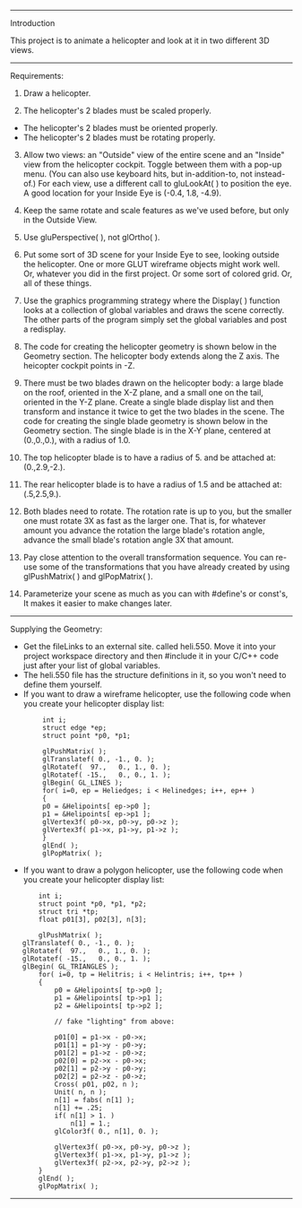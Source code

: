 ***********************
Introduction

This project is to animate a helicopter and look at it in two different 3D views.

***********************

Requirements:

 1. Draw a helicopter.
 
 2. The helicopter's 2 blades must be scaled properly.
  * The helicopter's 2 blades must be oriented properly.
  * The helicopter's 2 blades must be rotating properly.
 
 3. Allow two views: an "Outside" view of the entire scene and an "Inside" view from the helicopter cockpit. Toggle between them with a pop-up menu. (You can also use keyboard hits, but in-addition-to, not instead-of.) For each view, use a different call to gluLookAt( ) to position the eye. A good location for your Inside Eye is (-0.4, 1.8, -4.9).
 
 4. Keep the same rotate and scale features as we've used before, but only in the Outside View.
 
 5. Use gluPerspective( ), not glOrtho( ).
 
 6. Put some sort of 3D scene for your Inside Eye to see, looking outside the helicopter. One or more GLUT wireframe objects might work well. Or, whatever you did in the first project. Or some sort of colored grid. Or, all of these things.
 
 7. Use the graphics programming strategy where the Display( ) function looks at a collection of global variables and draws the scene correctly. The other parts of the program simply set the global variables and post a redisplay.
 
 8. The code for creating the helicopter geometry is shown below in the Geometry section. The helicopter body extends along the Z axis. The heicopter cockpit points in -Z.
 
 9. There must be two blades drawn on the helicopter body: a large blade on the roof, oriented in the X-Z plane, and a small one on the tail, oriented in the Y-Z plane. Create a single blade display list and then transform and instance it twice to get the two blades in the scene. The code for creating the single blade geometry is shown below in the Geometry section. The single blade is in the X-Y plane, centered at (0.,0.,0.), with a radius of 1.0.
 
 10. The top helicopter blade is to have a radius of 5. and be attached at: (0.,2.9,-2.).
 
 11. The rear helicopter blade is to have a radius of 1.5 and be attached at: (.5,2.5,9.).
 
 12. Both blades need to rotate. The rotation rate is up to you, but the smaller one must rotate 3X as fast as the larger one. That is, for whatever amount you advance the rotation the large blade's rotation angle, advance the small blade's rotation angle 3X that amount.
 
 13. Pay close attention to the overall transformation sequence. You can re-use some of the transformations that you have already created by using glPushMatrix( ) and glPopMatrix( ).
 
 14. Parameterize your scene as much as you can with #define's or const's, It makes it easier to make changes later.
 
***********************

Supplying the Geometry:

 * Get the fileLinks to an external site. called heli.550. Move it into your project workspace directory and then #include it in your C/C++ code just after your list of global variables.
 * The heli.550 file has the structure definitions in it, so you won't need to define them yourself.
 * If you want to draw a wireframe helicopter, use the following code when you create your helicopter display list:
``` 
        int i;
        struct edge *ep;
        struct point *p0, *p1;
        
        glPushMatrix( );
        glTranslatef( 0., -1., 0. );
        glRotatef(  97.,   0., 1., 0. );
        glRotatef( -15.,   0., 0., 1. );
        glBegin( GL_LINES );
        for( i=0, ep = Heliedges; i < Helinedges; i++, ep++ )
        {
		p0 = &Helipoints[ ep->p0 ];
		p1 = &Helipoints[ ep->p1 ];
		glVertex3f( p0->x, p0->y, p0->z );
		glVertex3f( p1->x, p1->y, p1->z );
        }
        glEnd( );
        glPopMatrix( );

```
 * If you want to draw a polygon helicopter, use the following code when you create your helicopter display list:
 
 ```
        int i;
        struct point *p0, *p1, *p2;
        struct tri *tp;
        float p01[3], p02[3], n[3];

        glPushMatrix( );
	glTranslatef( 0., -1., 0. );
	glRotatef(  97.,   0., 1., 0. );
	glRotatef( -15.,   0., 0., 1. );
	glBegin( GL_TRIANGLES );
		for( i=0, tp = Helitris; i < Helintris; i++, tp++ )
		{
			p0 = &Helipoints[ tp->p0 ];
			p1 = &Helipoints[ tp->p1 ];
			p2 = &Helipoints[ tp->p2 ];

			// fake "lighting" from above:

			p01[0] = p1->x - p0->x;
			p01[1] = p1->y - p0->y;
			p01[2] = p1->z - p0->z;
			p02[0] = p2->x - p0->x;
			p02[1] = p2->y - p0->y;
			p02[2] = p2->z - p0->z;
			Cross( p01, p02, n );
			Unit( n, n );
			n[1] = fabs( n[1] );
			n[1] += .25;
			if( n[1] > 1. )
				n[1] = 1.;
			glColor3f( 0., n[1], 0. );

			glVertex3f( p0->x, p0->y, p0->z );
			glVertex3f( p1->x, p1->y, p1->z );
			glVertex3f( p2->x, p2->y, p2->z );
		}
		glEnd( );
		glPopMatrix( );
```
***********************

